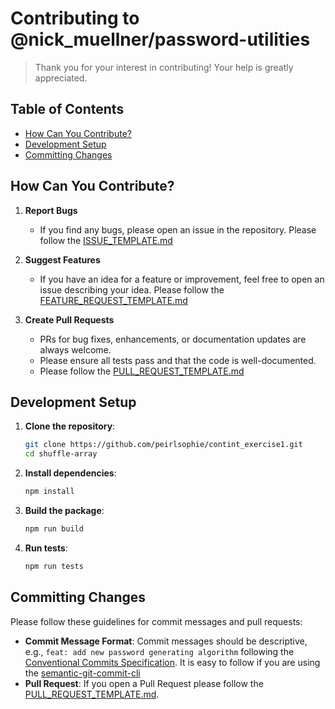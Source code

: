 
# Contributing to @nick_muellner/password-utilities

> Thank you for your interest in contributing! Your help is greatly appreciated.

## Table of Contents

- [How Can You Contribute?](#how-can-you-contribute)
- [Development Setup](#development-setup)
- [Committing Changes](#committing-changes)

## How Can You Contribute?

1. **Report Bugs**
   - If you find any bugs, please open an issue in the repository. Please follow the [ISSUE_TEMPLATE.md](./.github/ISSUE_TEMPLATE/ISSUE_TEMPLATE.md)

2. **Suggest Features**
   - If you have an idea for a feature or improvement, feel free to open an issue describing your idea. Please follow the [FEATURE_REQUEST_TEMPLATE.md](./.github/ISSUE_TEMPLATE/FEATURE_REQUEST_TEMPLATE.md)

3. **Create Pull Requests**
   - PRs for bug fixes, enhancements, or documentation updates are always welcome.
   - Please ensure all tests pass and that the code is well-documented.
   - Please follow the [PULL_REQUEST_TEMPLATE.md](./.github/PULL_REQUEST_TEMPLATE.md)

## Development Setup

1. **Clone the repository**:
   ```sh
   git clone https://github.com/peirlsophie/contint_exercise1.git
   cd shuffle-array
   ```
2. **Install dependencies**:
   ```sh
   npm install
   ```
3. **Build the package**:
   ```sh
   npm run build
   ```
4. **Run tests**:
   ```sh
   npm run tests
   ```

## Committing Changes

Please follow these guidelines for commit messages and pull requests:
- **Commit Message Format**: Commit messages should be descriptive, e.g., `feat: add new password generating algorithm` following the [Conventional Commits Specification](https://www.conventionalcommits.org/en). It is easy to follow if you are using the [semantic-git-commit-cli](https://www.npmjs.com/package/semantic-git-commit-cli)
- **Pull Request**: If you open a Pull Request please follow the [PULL_REQUEST_TEMPLATE.md](./.github/PULL_REQUEST_TEMPLATE.md).
